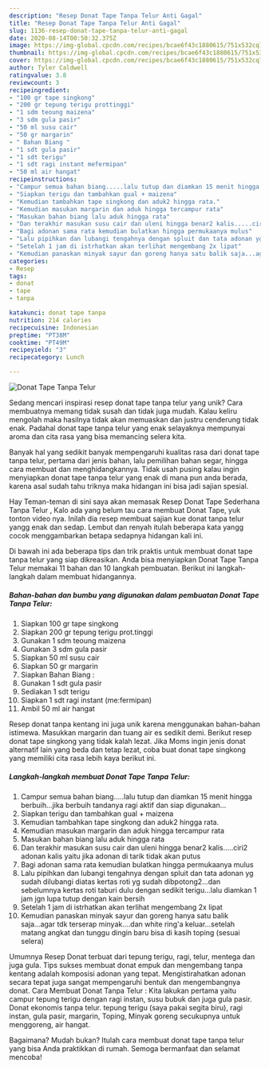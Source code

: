```yaml
---
description: "Resep Donat Tape Tanpa Telur Anti Gagal"
title: "Resep Donat Tape Tanpa Telur Anti Gagal"
slug: 1136-resep-donat-tape-tanpa-telur-anti-gagal
date: 2020-08-14T00:50:32.375Z
image: https://img-global.cpcdn.com/recipes/bcae6f43c1880615/751x532cq70/donat-tape-tanpa-telur-foto-resep-utama.jpg
thumbnail: https://img-global.cpcdn.com/recipes/bcae6f43c1880615/751x532cq70/donat-tape-tanpa-telur-foto-resep-utama.jpg
cover: https://img-global.cpcdn.com/recipes/bcae6f43c1880615/751x532cq70/donat-tape-tanpa-telur-foto-resep-utama.jpg
author: Tyler Caldwell
ratingvalue: 3.8
reviewcount: 3
recipeingredient:
- "100 gr tape singkong"
- "200 gr tepung terigu prottinggi"
- "1 sdm teoung maizena"
- "3 sdm gula pasir"
- "50 ml susu cair"
- "50 gr margarin"
- " Bahan Biang "
- "1 sdt gula pasir"
- "1 sdt terigu"
- "1 sdt ragi instant mefermipan"
- "50 ml air hangat"
recipeinstructions:
- "Campur semua bahan biang.....lalu tutup dan diamkan 15 menit hingga berbuih...jika berbuih tandanya ragi aktif dan siap digunakan..."
- "Siapkan terigu dan tambahkan gual + maizena"
- "Kemudian tambahkan tape singkong dan aduk2 hingga rata."
- "Kemudian masukan margarin dan aduk hingga tercampur rata"
- "Masukan bahan biang lalu aduk hingga rata"
- "Dan terakhir masukan susu cair dan uleni hingga benar2 kalis.....ciri2 adonan kalis yaitu jika adonan di tarik tidak akan putus"
- "Bagi adonan sama rata kemudian bulatkan hingga permukaanya mulus"
- "Lalu pipihkan dan lubangi tengahnya dengan spluit dan tata adonan yg sudah dilubangi diatas kertas roti yg sudah dibpotong2...dan sebelumnya kertas roti taburi dulu dengan sedikit terigu...lalu diamkan 1 jam jgn lupa tutup dengan kain bersih"
- "Setelah 1 jam di istrhatkan akan terlihat mengembang 2x lipat"
- "Kemudian panaskan minyak sayur dan goreng hanya satu balik saja...agar tdk terserap minyak....dan white ring&#39;a keluar...setelah matang angkat dan tunggu dingin baru bisa di kasih toping (sesuai selera)"
categories:
- Resep
tags:
- donat
- tape
- tanpa

katakunci: donat tape tanpa 
nutrition: 214 calories
recipecuisine: Indonesian
preptime: "PT38M"
cooktime: "PT49M"
recipeyield: "3"
recipecategory: Lunch

---
```



![Donat Tape Tanpa Telur](https://img-global.cpcdn.com/recipes/bcae6f43c1880615/751x532cq70/donat-tape-tanpa-telur-foto-resep-utama.jpg)

Sedang mencari inspirasi resep donat tape tanpa telur yang unik? Cara membuatnya memang tidak susah dan tidak juga mudah. Kalau keliru mengolah maka hasilnya tidak akan memuaskan dan justru cenderung tidak enak. Padahal donat tape tanpa telur yang enak selayaknya mempunyai aroma dan cita rasa yang bisa memancing selera kita.

Banyak hal yang sedikit banyak mempengaruhi kualitas rasa dari donat tape tanpa telur, pertama dari jenis bahan, lalu pemilihan bahan segar, hingga cara membuat dan menghidangkannya. Tidak usah pusing kalau ingin menyiapkan donat tape tanpa telur yang enak di mana pun anda berada, karena asal sudah tahu triknya maka hidangan ini bisa jadi sajian spesial.

Hay Teman-teman di sini saya akan memasak Resep Donat Tape Sederhana Tanpa Telur , Kalo ada yang belum tau cara membuat Donat Tape, yuk tonton video nya. Inilah dia resep membuat sajian kue donat tanpa telur yangg enak dan sedap. Lembut dan renyah itulah beberapa kata yangg cocok menggambarkan betapa sedapnya hidangan kali ini.


Di bawah ini ada beberapa tips dan trik praktis untuk membuat donat tape tanpa telur yang siap dikreasikan. Anda bisa menyiapkan Donat Tape Tanpa Telur memakai 11 bahan dan 10 langkah pembuatan. Berikut ini langkah-langkah dalam membuat hidangannya.

<!--inarticleads1-->

##### Bahan-bahan dan bumbu yang digunakan dalam pembuatan Donat Tape Tanpa Telur:

1. Siapkan 100 gr tape singkong
1. Siapkan 200 gr tepung terigu prot.tinggi
1. Gunakan 1 sdm teoung maizena
1. Gunakan 3 sdm gula pasir
1. Siapkan 50 ml susu cair
1. Siapkan 50 gr margarin
1. Siapkan  Bahan Biang :
1. Gunakan 1 sdt gula pasir
1. Sediakan 1 sdt terigu
1. Siapkan 1 sdt ragi instant (me:fermipan)
1. Ambil 50 ml air hangat


Resep donat tanpa kentang ini juga unik karena menggunakan bahan-bahan istimewa. Masukkan margarin dan tuang air es sedikit demi. Berikut resep donat tape singkong yang tidak kalah lezat. Jika Moms ingin jenis donat alternatif lain yang beda dan tetap lezat, coba buat donat tape singkong yang memiliki cita rasa lebih kaya berikut ini. 

<!--inarticleads2-->

##### Langkah-langkah membuat Donat Tape Tanpa Telur:

1. Campur semua bahan biang.....lalu tutup dan diamkan 15 menit hingga berbuih...jika berbuih tandanya ragi aktif dan siap digunakan...
1. Siapkan terigu dan tambahkan gual + maizena
1. Kemudian tambahkan tape singkong dan aduk2 hingga rata.
1. Kemudian masukan margarin dan aduk hingga tercampur rata
1. Masukan bahan biang lalu aduk hingga rata
1. Dan terakhir masukan susu cair dan uleni hingga benar2 kalis.....ciri2 adonan kalis yaitu jika adonan di tarik tidak akan putus
1. Bagi adonan sama rata kemudian bulatkan hingga permukaanya mulus
1. Lalu pipihkan dan lubangi tengahnya dengan spluit dan tata adonan yg sudah dilubangi diatas kertas roti yg sudah dibpotong2...dan sebelumnya kertas roti taburi dulu dengan sedikit terigu...lalu diamkan 1 jam jgn lupa tutup dengan kain bersih
1. Setelah 1 jam di istrhatkan akan terlihat mengembang 2x lipat
1. Kemudian panaskan minyak sayur dan goreng hanya satu balik saja...agar tdk terserap minyak....dan white ring&#39;a keluar...setelah matang angkat dan tunggu dingin baru bisa di kasih toping (sesuai selera)


Umumnya Resep Donat terbuat dari tepung terigu, ragi, telur, mentega dan juga gula. Tips sukses membuat donat empuk dan mengembang tanpa kentang adalah komposisi adonan yang tepat. Mengistirahatkan adonan secara tepat juga sangat mempengaruhi bentuk dan mengembangnya donat. Cara Membuat Donat Tanpa Telur : Kita lakukan pertama yaitu campur tepung terigu dengan ragi instan, susu bubuk dan juga gula pasir. Donat ekonomis tanpa telur. tepung terigu (saya pakai segita biru), ragi instan, gula pasir, margarin, Toping, Minyak goreng secukupnya untuk menggoreng, air hangat. 

Bagaimana? Mudah bukan? Itulah cara membuat donat tape tanpa telur yang bisa Anda praktikkan di rumah. Semoga bermanfaat dan selamat mencoba!
